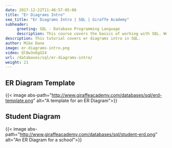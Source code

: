 ```yaml
---
date: 2017-12-22T11:48:57-05:00
title: "Er Diagrams Intro"
seo_title: "Er Diagrams Intro | SQL | Giraffe Academy"
subheader:
     greeting: SQL - Database Programming Language
     description: This course covers the basics of working with SQL. Work your way through the videos and we'll teach you everything you need to know to interact with database management systems and create powerful relational databases!
description: This tutorial covers er diagrams intro in SQL.
author: Mike Dane
image: er-diagrams-intro.png
video: Ql0w3x6gGI4
url: /databases/sql/er-diagrams-intro/
weight: 21
---
```

## ER Diagram Template
{{< image abs-path="http://www.giraffeacademy.com/databases/sql/erd-template.png" alt="A template for an ER Diagram">}}

## Student Diagram
{{< image abs-path="http://www.giraffeacademy.com/databases/sql/student-erd.png" alt="An ER Diagram for a school">}}